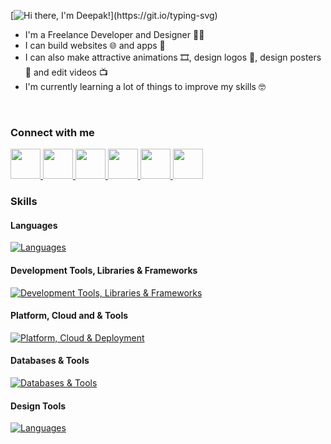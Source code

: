 [![Hi there, I'm Deepak!](https://readme-typing-svg.demolab.com?font=Inter+Tight&weight=600&size=30&duration=2500&pause=1000&color=0078D7&vCenter=true&width=435&lines=Hi+there%2C+I'm+Deepak!)](https://git.io/typing-svg)

- I'm a Freelance Developer and Designer 👨‍💻
- I can build websites 🌐 and apps 📱
- I can also make attractive animations 🎞️, design logos 🎨, design posters 📜 and edit videos 📺
- I'm currently learning a lot of things to improve my skills 🤓

<br/>

### Connect with me

<a href="https://twitter.com/ExultTechTV" target="_blank">
	<img src="https://uxwing.com/wp-content/themes/uxwing/download/brands-and-social-media/twitter-app-icon.svg" width="48" height="48"></img>
</a>
<a href="https://instagram.com/ExultTechTV" target="_blank">
	<img src="https://uxwing.com/wp-content/themes/uxwing/download/brands-and-social-media/ig-instagram-icon.svg" width="48" height="48"></img>
</a>
<a href="https://facebook.com/ExultTechTV" target="_blank">
	<img src="https://uxwing.com/wp-content/themes/uxwing/download/brands-and-social-media/facebook-round-color-icon.svg" width="48" height="48"></img>
</a>
<a href="https://linkedin.com/in/Deepak-Balaraman" target="_blank">
	<img src="https://uxwing.com/wp-content/themes/uxwing/download/brands-and-social-media/linkedin-app-icon.png" width="48" height="48"></img>
</a>
<a href="https://t.me/dpakb" target="_blank">
	<img src="https://uxwing.com/wp-content/themes/uxwing/download/brands-and-social-media/telegram-icon.svg" width="48" height="48"></img>
</a>
<a href="mailto:deepakbalaraman22@gmail.com" target="_blank">
	<img src="https://uxwing.com/wp-content/themes/uxwing/download/brands-and-social-media/gmail-icon.svg" width="48" height="48"></img>
</a>

<br/>

### Skills

#### Languages

[![Languages](https://skillicons.dev/icons?i=c,cpp,js,py,java,ts&perline=8)](https://skillicons.dev)

#### Development Tools, Libraries & Frameworks

[![Development Tools, Libraries & Frameworks](https://skillicons.dev/icons?i=nextjs,react,tailwind,html,css,express,nodejs,bun,androidstudio,electron,jquery,selenium&perline=8)](https://skillicons.dev)

#### Platform, Cloud and & Tools

[![Platform, Cloud & Deployment](https://skillicons.dev/icons?i=linux,nginx,aws,vercel,netlify,firebase,docker,kubernetes,git,github&perline=8)](https://skillicons.dev)

#### Databases & Tools

[![Databases & Tools](https://skillicons.dev/icons?i=mongodb,postgres,mysql,prisma&perline=8)](https://skillicons.dev)

#### Design Tools

[![Languages](https://skillicons.dev/icons?i=ae,pr,ps,ai,figma&perline=8)](https://skillicons.dev)
